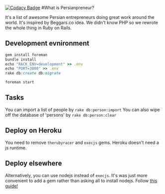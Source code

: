 [![Codacy Badge](https://www.codacy.com/project/badge/6d272da20346454084daca2f37381349)](https://www.codacy.com)
#What is Persianpreneur?

It's a list of awesome Persian entrepreneurs doing great work around the world. It's inspired by Beggars.co idea. We didn't know PHP so we rewrote the whole thing in Ruby on Rails.

## Development evnironment
```Ruby
gem install foreman
bundle install
echo "RACK_ENV=development" >> .env
echo "PORT=3000" >> .env
rake db:create db:migrate

foreman start
```

## Tasks

You can import a list of people by `rake db:person:import` You can also wipe off the database of 'persons' by `rake db:person:clear`

## Deploy on Heroku

You need to remove `therubyracer` and `execjs` gems. Heroku doesn't need a js runtime.

## Deploy elsewhere
Alternatively, you can use nodejs instead of `execjs`. It's was just more convenient to add a gem rather than asking all to install nodejs.
Follow [this guide!](https://gorails.com/deploy/ubuntu/14.04)
